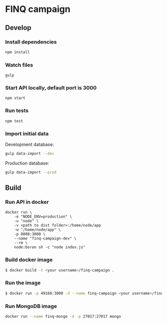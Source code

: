# FINQ campaign

## Develop

### Install dependencies
```bash
npm install
```

### Watch files
```
gulp
```

### Start API locally, default port is 3000
```
npm start
```

### Run tests
```
npm test
```

### Import initial data
Development database:
```bash
gulp data-import --dev
```

Production database:
```bash
gulp data-import --prod
```

## Build
### Run API in docker
```
docker run \
    -e "NODE_ENV=production" \
    -u "node" \
    -v <path to dist folder>:/home/node/app
    -w "/home/node/app" \
    -p 8080:3000 \
    --name "finq-campaign-dev" \
    --rm \
    node:boron sh -c "node index.js"
```

### Build docker image

```bash
$ docker build -t <your username>/finq-campaign .
```
### Run the image 

```bash
$ docker run -p 49160:3000 -d --name finq-campaign <your username>/finq-campaign
```

### Run MongoDB image
```bash
docker run --name finq-mongo -d -p 27017:27017 mongo
```